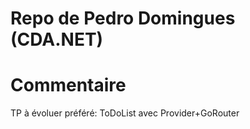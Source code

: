 # Repo de Pedro Domingues (CDA.NET)

# Commentaire
TP à évoluer préféré: ToDoList avec Provider+GoRouter
